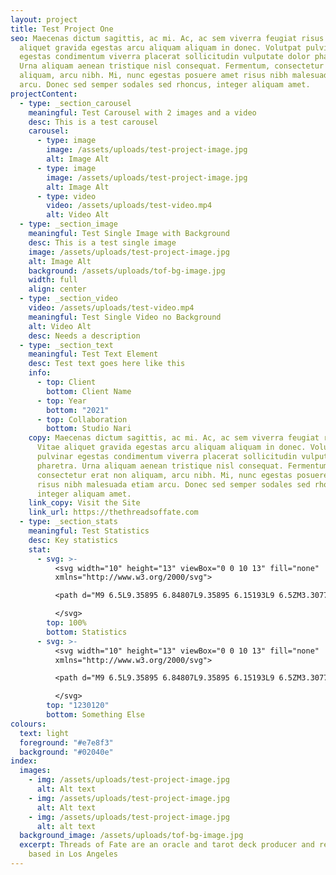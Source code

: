 ```yaml
---
layout: project
title: Test Project One
seo: Maecenas dictum sagittis, ac mi. Ac, ac sem viverra feugiat risus in. Vitae
  aliquet gravida egestas arcu aliquam aliquam in donec. Volutpat pulvinar
  egestas condimentum viverra placerat sollicitudin vulputate dolor pharetra.
  Urna aliquam aenean tristique nisl consequat. Fermentum, consectetur erat non
  aliquam, arcu nibh. Mi, nunc egestas posuere amet risus nibh malesuada etiam
  arcu. Donec sed semper sodales sed rhoncus, integer aliquam amet.
projectContent:
  - type: _section_carousel
    meaningful: Test Carousel with 2 images and a video
    desc: This is a test carousel
    carousel:
      - type: image
        image: /assets/uploads/test-project-image.jpg
        alt: Image Alt
      - type: image
        image: /assets/uploads/test-project-image.jpg
        alt: Image Alt
      - type: video
        video: /assets/uploads/test-video.mp4
        alt: Video Alt
  - type: _section_image
    meaningful: Test Single Image with Background
    desc: This is a test single image
    image: /assets/uploads/test-project-image.jpg
    alt: Image Alt
    background: /assets/uploads/tof-bg-image.jpg
    width: full
    align: center
  - type: _section_video
    video: /assets/uploads/test-video.mp4
    meaningful: Test Single Video no Background
    alt: Video Alt
    desc: Needs a description
  - type: _section_text
    meaningful: Test Text Element
    desc: Test text goes here like this
    info:
      - top: Client
        bottom: Client Name
      - top: Year
        bottom: "2021"
      - top: Collaboration
        bottom: Studio Nari
    copy: Maecenas dictum sagittis, ac mi. Ac, ac sem viverra feugiat risus in.
      Vitae aliquet gravida egestas arcu aliquam aliquam in donec. Volutpat
      pulvinar egestas condimentum viverra placerat sollicitudin vulputate dolor
      pharetra. Urna aliquam aenean tristique nisl consequat. Fermentum,
      consectetur erat non aliquam, arcu nibh. Mi, nunc egestas posuere amet
      risus nibh malesuada etiam arcu. Donec sed semper sodales sed rhoncus,
      integer aliquam amet.
    link_copy: Visit the Site
    link_url: https://thethreadsoffate.com
  - type: _section_stats
    meaningful: Test Statistics
    desc: Key statistics
    stat:
      - svg: >-
          <svg width="10" height="13" viewBox="0 0 10 13" fill="none"
          xmlns="http://www.w3.org/2000/svg">

          <path d="M9 6.5L9.35895 6.84807L9.35895 6.15193L9 6.5ZM3.30777 1.34807L8.64105 6.84807L9.35895 6.15193L4.02567 0.651929L3.30777 1.34807ZM8.64105 6.15193L3.30777 11.6519L4.02567 12.3481L9.35895 6.84807L8.64105 6.15193ZM6.91406e-07 7L9 7L9 6L7.35117e-07 6L6.91406e-07 7Z" fill="white"/>

          </svg>
        top: 100%
        bottom: Statistics
      - svg: >-
          <svg width="10" height="13" viewBox="0 0 10 13" fill="none"
          xmlns="http://www.w3.org/2000/svg">

          <path d="M9 6.5L9.35895 6.84807L9.35895 6.15193L9 6.5ZM3.30777 1.34807L8.64105 6.84807L9.35895 6.15193L4.02567 0.651929L3.30777 1.34807ZM8.64105 6.15193L3.30777 11.6519L4.02567 12.3481L9.35895 6.84807L8.64105 6.15193ZM6.91406e-07 7L9 7L9 6L7.35117e-07 6L6.91406e-07 7Z" fill="white"/>

          </svg>
        top: "1230120"
        bottom: Something Else
colours:
  text: light
  foreground: "#e7e8f3"
  background: "#02040e"
index:
  images:
    - img: /assets/uploads/test-project-image.jpg
      alt: Alt text
    - img: /assets/uploads/test-project-image.jpg
      alt: Alt text
    - img: /assets/uploads/test-project-image.jpg
      alt: alt text
  background_image: /assets/uploads/tof-bg-image.jpg
  excerpt: Threads of Fate are an oracle and tarot deck producer and retailer
    based in Los Angeles
---
```

